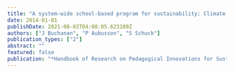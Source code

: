 ```yaml
---
title: "A system-wide school-based program for sustainability: Climate Clever Energy Savers"
date: 2014-01-01
publishDate: 2021-08-03T04:08:05.623109Z
authors: ["J Buchanan", "P Aubusson", "S Schuck"]
publication_types: ["2"]
abstract: ""
featured: false
publication: "*Handbook of Research on Pedagogical Innovations for Sustainable Development …*"
---
```


